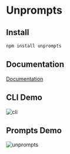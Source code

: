 # Unprompts

## Install

```bash
npm install unprompts
```

## Documentation

[Documentation](https://unprompts.vercel.app/)

## CLI Demo
![cli](https://res.cloudinary.com/hunghg255/image/upload/v1692528009/cli_wa3unr.png)

## Prompts Demo

![unprompts](https://res.cloudinary.com/hunghg255/image/upload/v1692528009/prompts_zcvefh.png)
